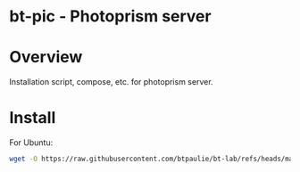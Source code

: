 # bt-pic - Photoprism server

# Overview

Installation script, compose, etc. for photoprism server.

# Install

For Ubuntu: 

```bash
wget -O https://raw.githubusercontent.com/btpaulie/bt-lab/refs/heads/main/bt-pic/setup.sh
```
